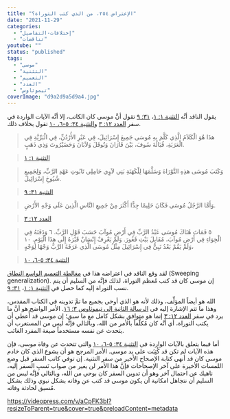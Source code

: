 ```yaml
---
title: "الإعتراض ٢٥٤، من الذي كتب التوراة؟"
date: "2021-11-29"
categories: 
  - "إختلافات-التفاصيل"
  - "تناقضات"
youtube: ""
status: "published"
tags: 
  - "موسى"
  - "التثنية"
  - "التعميم"
  - "العدد"
  - "تيموثاوس"
coverImage: "d9a2d9a5d9a4.jpg"
---
```


يقول الناقد أنَّه [التثنية ١: ١](https://my.bible.com/bible/101/DEU.1.1)، [٣١: ٩](https://my.bible.com/bible/101/DEU.31.9) تقول أنَّ موسى كان الكاتب، إلا أنَّه الآيات الواردة في سفر [العدد ١٢: ٣](https://my.bible.com/bible/101/NUM.12.3) و[التثنية ٣٤: ٥-٦، ١٠](https://my.bible.com/bible/101/DEU.34.5-10) تقول بخلاف ذلك.

> هذَا هُوَ الْكَلاَمُ الَّذِي كَلَّمَ بِهِ مُوسَى جَمِيعَ إِسْرَائِيلَ، فِي عَبْرِ الأُرْدُنِّ، فِي الْبَرِّيَّةِ فِي الْعَرَبَةِ، قُبَالَةَ سُوفَ، بَيْنَ فَارَانَ وَتُوفَلَ وَلاَبَانَ وَحَضَيْرُوتَ وَذِي ذَهَبٍ.

> [التثنية ١: ١](https://my.bible.com/bible/101/DEU.1.1)

> وَكَتَبَ مُوسَى هذِهِ التَّوْرَاةَ وَسَلَّمَهَا لِلْكَهَنَةِ بَنِي لاَوِي حَامِلِي تَابُوتِ عَهْدِ الرَّبِّ، وَلِجَمِيعِ شُيُوخِ إِسْرَائِيلَ.

> [التثنية ٣١: ٩](https://my.bible.com/bible/101/DEU.31.9)

> وَأَمَّا الرَّجُلُ مُوسَى فَكَانَ حَلِيمًا جِدًّا أَكْثَرَ مِنْ جَمِيعِ النَّاسِ الَّذِينَ عَلَى وَجْهِ الأَرْضِ.

> [العدد ١٢: ٣](https://my.bible.com/bible/101/NUM.12.3)

> ٥ فَمَاتَ هُنَاكَ مُوسَى عَبْدُ الرَّبِّ فِي أَرْضِ مُوآبَ حَسَبَ قَوْلِ الرَّبِّ. ٦ وَدَفَنَهُ فِي الْجِوَاءِ فِي أَرْضِ مُوآبَ، مُقَابِلَ بَيْتِ فَغُورَ. وَلَمْ يَعْرِفْ إِنْسَانٌ قَبْرَهُ إِلَى هذَا الْيَوْمِ. ١٠ وَلَمْ يَقُمْ بَعْدُ نَبِيٌّ فِي إِسْرَائِيلَ مِثْلُ مُوسَى الَّذِي عَرَفَهُ الرَّبُّ وَجْهًا لِوَجْهٍ،

> [التثنية ٣٤: ٥-٦، ١٠](https://my.bible.com/bible/101/DEU.34.5-10)

لقد وقع الناقد في اعتراضه هذا في [مغالطة التعميم الواسع النطاق](https://reasonofhope.com/2019/12/07/other-fallacies-1/) (Sweeping generalization). إن موسى كان قد كتب مُعظم التوراة، لذلك فإنَّه من السليم أن يتم نسب التوراة إليه كما حصل في [التثنية ١: ١](https://my.bible.com/bible/101/DEU.1.1)، [٣١: ٩](https://my.bible.com/bible/101/DEU.31.9).

الله هو أيضاً المؤلِّف، وذلك لأنه هو الذي أوحى بجميع ما تمَّ تدوينه في الكتاب المقدس، وهذا ما تتم الإشارة إليه في [الرسالة الثانية إلى تيموثاوس ٣: ١٦](https://my.bible.com/bible/101/2TI.3.16). الأمر الواضح هو أنَّ ما يرد في سفر [العدد ١٢: ٣](https://my.bible.com/bible/101/NUM.12.3) إنما هو متوافق بشكل كامل مع ما سبق؛ إن موسى قد أُعطي أن يكتب التوراة، أي أنَّه كان مُكلَّفاً بالأمر من الله، وبالتالي فإنَّه ليس من المستغرب أن يتحدث عن نفسه مستخدماً صيغة المفرد الغائب.

أما فيما يتعلق بالآيات الواردة في [التثنية ٣٤: ٥-٦، ١٠](https://my.bible.com/bible/101/DEU.34.5-10) والتي تتحدث عن وفاة موسى، فإن هذه الآيات لم تكن قد كُتِبَت على يد موسى. الأمر المرجح هو أن يشوع الذي كان خادم موسى كان قد أنهى كتابة الإصحاح الأخير من سفر التثنية. إن توفي كاتب السفر قبل وضع اللمسات الأخيرة على آخر الإصحاحات فإنَّ هذا الأمر لن يغير من صواب نَسبِ السفر إليه، ناهيك عن احتمال آخر وهو أن تدوين السفر كان بوحي من الله، وبالتالي فإنَّه ليس من السليم أن نتجاهل امكانية أن يكون موسى قد كتب عن وفاته بشكل نبوي وذلك بشكل مُسبق لحادثة وفاته.

https://videopress.com/v/aCpFK3bI?resizeToParent=true&cover=true&preloadContent=metadata
